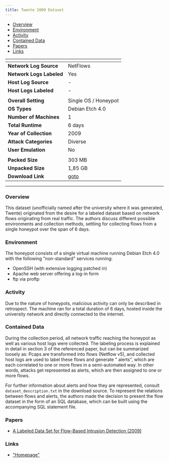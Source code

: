 ```yaml
---
title: Twente 2009 Dataset
---
```


- [Overview](#overview)
- [Environment](#environment)
- [Activity](#activity)
- [Contained Data](#contained-data)
- [Papers](#papers)
- [Links](#links)

| <!-- -->                 | <!-- -->                                                                                    |
|--------------------------|---------------------------------------------------------------------------------------------|
| **Network Log Source**   | NetFlows                                                                                    |
| **Network Logs Labeled** | Yes                                                                                         |
| **Host Log Source**      | -                                                                                           |
| **Host Logs Labeled**    | -                                                                                           |
|                          |                                                                                             |
| **Overall Setting**      | Single OS / Honeypot                                                                        |
| **OS Types**             | Debian Etch 4.0                                                                             |
| **Number of Machines**   | 1                                                                                           |
| **Total Runtime**        | 6 days                                                                                      |
| **Year of Collection**   | 2009                                                                                        |
| **Attack Categories**    | Diverse                                                                                     |
| **User Emulation**       | No                                                                                          |
|                          |                                                                                             |
| **Packed Size**          | 303 MB                                                                                      |
| **Unpacked Size**        | 1,85 GB                                                                                     |
| **Download Link**        | [goto](https://storage.dacs.utwente.nl/simpleweb-traces/traces/netflow/netflow2/index.html) |

***

### Overview

This dataset (unofficially named after the university where it was generated, Twente) originated from the desire for a
labeled dataset based on network flows originating from real traffic.
The authors discuss different possible environments and collection methods, settling for collecting flows from a single
honeypot over the span of 6 days.

### Environment

The honeypot consists of a single virtual machine running Debian Etch 4.0 with the following "non-standard" services
running:

- OpenSSH (with extensive logging patched in)
- Apache web server offering a log-in form
- ftp via proftp

### Activity

Due to the nature of honeypots, malicious activity can only be described in retrospect.
The machine ran for a total duration of 6 days, hosted inside the university network and directly connected to the
internet.

### Contained Data

During the collection period, all network traffic reaching the honeypot as well as various host logs were collected.
The labeling process is explained in detail in section 3 of the referenced paper, but can be summarized loosely as:
Pcaps are transformed into flows (Netflow v5), and collected host logs are used to label these flows and generate "
alerts", which are each correlated to one or more flows in a semi-automated way.
In other words, attacks get represented as alerts, which are then assigned to one or more flows.

For further information about alerts and how they are represented, consult `dataset_description.txt` in the download
source.
To represent the relations between flows and alerts, the authors made the decision to present the flow dataset in the
form of an SQL database, which can be built using the accompanying SQL statement file.

### Papers

- [A Labeled Data Set for Flow-Based Intrusion Detection (2009)](https://doi.org/10.1007/978-3-642-04968-2_4)

### Links

- ["Homepage"](https://storage.dacs.utwente.nl/simpleweb-traces/traces/netflow/netflow2/index.html)